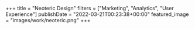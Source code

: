 +++
title = "Neoteric Design"
filters = ["Marketing", "Analytics", "User Experience"]
publishDate = "2022-03-21T00:23:38+00:00"
featured_image = "images/work/neoteric.png"
+++